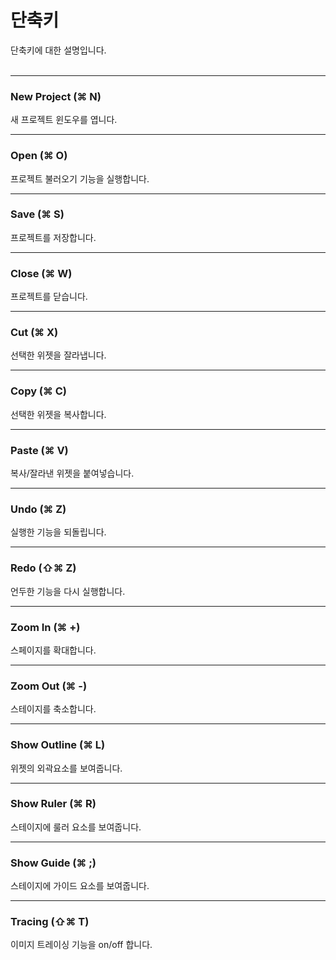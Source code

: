 # 단축키

단축키에 대한 설명입니다.
<br /><br />

*****
### New Project (⌘ N)
새 프로젝트 윈도우를 엽니다.

*****
### Open (⌘ O)
프로젝트 불러오기 기능을 실행합니다.

*****
### Save (⌘ S)
프로젝트를 저장합니다.

*****
### Close (⌘ W)
프로젝트를 닫습니다.

*****
### Cut (⌘ X)
선택한 위젯을 잘라냅니다.


*****
### Copy (⌘ C)
선택한 위젯을 복사합니다.

*****
### Paste (⌘ V)
복사/잘라낸 위젯을 붙여넣습니다.

*****
### Undo (⌘ Z)
실행한 기능을 되돌립니다.

*****
### Redo (⇧⌘ Z)
언두한 기능을 다시 실행합니다.

*****
### Zoom In (⌘ +)
스페이지를 확대합니다.

*****
### Zoom Out (⌘ -)
스테이지를 축소합니다.

*****
### Show Outline (⌘ L)
위젯의 외곽요소를 보여줍니다.

*****
### Show Ruler (⌘ R)
스테이지에 룰러 요소를 보여줍니다.

*****
### Show Guide (⌘ ;)
스테이지에 가이드 요소를 보여줍니다.

*****
### Tracing (⇧⌘ T)
이미지 트레이싱 기능을 on/off 합니다.